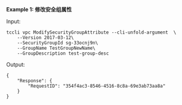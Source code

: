 **Example 1: 修改安全组属性**



Input: 

```
tccli vpc ModifySecurityGroupAttribute --cli-unfold-argument  \
    --Version 2017-03-12\
    --SecurityGroupId sg-33ocnj9n\
    --GroupName TestGroupNewName\
    --GroupDescription test-group-desc
```

Output: 
```
{
    "Response": {
        "RequestID": "354f4ac3-8546-4516-8c8a-69e3ab73aa8a"
    }
}
```

